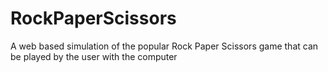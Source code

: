 # RockPaperScissors
A web based simulation of the popular Rock Paper Scissors game that can be played by the user with the computer
